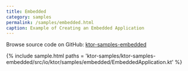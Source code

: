 ```yaml
---
title: Embedded
category: samples
permalink: /samples/embedded.html
caption: Example of Creating an Embedded Application
---
```


Browse source code on GitHub: [ktor-samples-embedded](https://github.com/ktorio/ktor/tree/master/ktor-samples/ktor-samples-embedded)

{% include sample.html paths = 'ktor-samples/ktor-samples-embedded/src/io/ktor/samples/embedded/EmbeddedApplication.kt' %}
